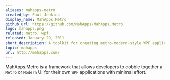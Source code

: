 ```yaml
---
aliases: mahapps-metro
created_by: Paul Jenkins
display_name: MahApps.Metro
github_url: https://github.com/MahApps/MahApps.Metro
logo: mahapps.png
related: metro, wpf
released: January 29, 2011
short_description: A toolkit for creating metro-modern-style WPF applications.
topic: mahapps
url: http://mahapps.com/
---
```

MahApps.Metro is a framework that allows developers to cobble together a `Metro` or `Modern` UI for their own `WPF` applications with minimal effort.
